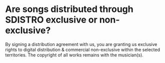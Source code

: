 # Are songs distributed through SDISTRO exclusive or non-exclusive?

By signing a distribution agreement with us, you are granting us exclusive rights to digital distribution & commercial non-exclusive within the selected territories. The copyright of all works remains with the musician(s).
